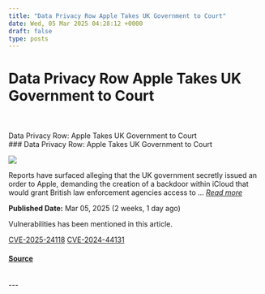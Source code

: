 ```yaml
---
title: "Data Privacy Row Apple Takes UK Government to Court"
date: Wed, 05 Mar 2025 04:28:12 +0000
draft: false
type: posts
---
```

# Data Privacy Row Apple Takes UK Government to Court

<br/>

<br/>
 Data Privacy Row: Apple Takes UK Government to Court 
<br/>
### Data Privacy Row: Apple Takes UK Government to Court

![](https://upload.cvefeed.io/news/33485/thumbnail.jpg)

Reports have surfaced alleging that the UK government secretly issued an order to Apple, demanding the creation of a backdoor within iCloud that would grant British law enforcement agencies access to ... [_Read more_](https://securityonline.info/data-privacy-row-apple-takes-uk-government-to-court/)

**Published Date:** Mar 05, 2025 (2 weeks, 1 day ago)

Vulnerabilities has been mentioned in this article.

[CVE-2025-24118](https://cvefeed.io/vuln/detail/CVE-2025-24118) [CVE-2024-44131](https://cvefeed.io/vuln/detail/CVE-2024-44131)

#### [Source](https://securityonline.info/data-privacy-row-apple-takes-uk-government-to-court/)

<br/>
---
